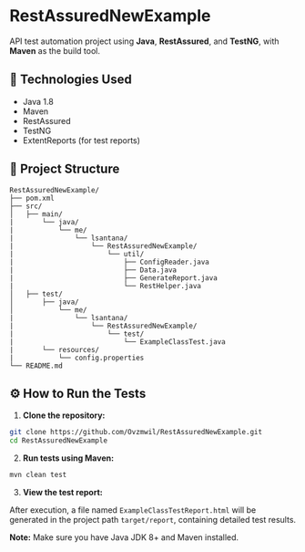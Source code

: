 # RestAssuredNewExample

API test automation project using **Java**, **RestAssured**, and **TestNG**, with **Maven** as the build tool.

## 📌 Technologies Used

- Java 1.8
- Maven
- RestAssured
- TestNG
- ExtentReports (for test reports)

## 🚀 Project Structure

```
RestAssuredNewExample/
├── pom.xml
├── src/
│   ├── main/
|       └── java/
|           └── me/
|               └── lsantana/
|                   └── RestAssuredNewExample/
|                       └── util/
|                           ├── ConfigReader.java
|                           ├── Data.java
|                           ├── GenerateReport.java
|                           └── RestHelper.java
│   ├── test/
│       ├── java/
│           └── me/
|               └── lsantana/
|                   └── RestAssuredNewExample/
|                       └── test/
|                           └── ExampleClassTest.java
|       └── resources/
|           └── config.properties
└── README.md
```


## ⚙️ How to Run the Tests

1. **Clone the repository:**

```bash
git clone https://github.com/Ovzmwil/RestAssuredNewExample.git
cd RestAssuredNewExample
```

2. **Run tests using Maven:**

```bash
mvn clean test
```

3. **View the test report:**

After execution, a file named `ExampleClassTestReport.html` will be generated in the project path `target/report`, containing detailed test results.

**Note:** Make sure you have Java JDK 8+ and Maven installed.



